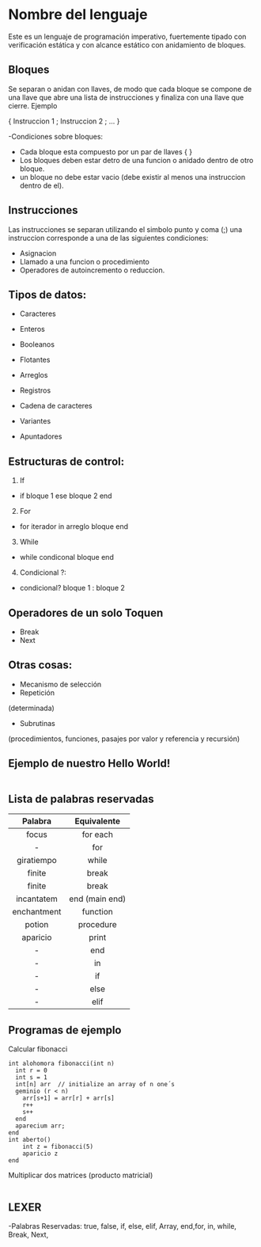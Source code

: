 # Nombre del lenguaje

Este es un lenguaje de programación imperativo, fuertemente tipado con verificación estática y con alcance estático con anidamiento de bloques.

## Bloques 
Se separan o anidan con llaves, de modo que cada bloque se compone de una llave que abre una lista de instrucciones y finaliza con
una llave que cierre. Ejemplo

{
  Instruccion 1 ;
  Instruccion 2 ;
  ...
}

-Condiciones sobre bloques: 

* Cada bloque esta compuesto por un par de llaves { }
* Los bloques deben estar detro de una funcion o anidado dentro de otro bloque.
* un bloque no debe estar vacio (debe existir al menos una instruccion dentro de el). 

## Instrucciones
Las instrucciones se separan utilizando el simbolo punto y coma (;) una instruccion corresponde a una de las siguientes condiciones:

* Asignacion
* Llamado a una funcion o procedimiento
* Operadores de autoincremento o reduccion.

## Tipos de datos:

- Caracteres
- Enteros
- Booleanos
- Flotantes

- Arreglos
- Registros
- Cadena de caracteres
- Variantes
- Apuntadores


## Estructuras de control:
1. If
- if bloque 1 ese bloque 2 end
2. For
- for iterador in arreglo bloque end
3. While
- while condiconal bloque end
4. Condicional ?:
- condicional? bloque 1 : bloque 2
## Operadores de un solo Toquen
- Break
- Next

## Otras cosas:

- Mecanismo de selección
- Repetición 

(determinada)
- Subrutinas 

(procedimientos, funciones, pasajes por valor y referencia y recursión)

## Ejemplo de nuestro Hello World!

```

```

## Lista de palabras reservadas

| Palabra    | Equivalente |
| :----:     | :--:|
| focus      | for each |
|    -       | for |
| giratiempo | while |
| finite     | break |
| finite     | break |
| incantatem | end (main end) |
| enchantment| function |
| potion     | procedure |
| aparicio   | print |
|    -       | end |
|    -       | in |
|    -       | if |
|    -       | else |
|    -       | elif |


## Programas de ejemplo

Calcular fibonacci
```
int alohomora fibonacci(int n)
  int r = 0
  int s = 1
  int[n] arr  // initialize an array of n one´s
  geminio (r < n)
    arr[s+1] = arr[r] + arr[s]
    r++
    s++
  end
  aparecium arr;
end
int aberto()
    int z = fibonacci(5)
    aparicio z
end
```

Multiplicar dos matrices (producto matricial)
```
```
## LEXER

-Palabras Reservadas: true, false, if, else, elif, Array, end,for, in, while, Break, Next, 
